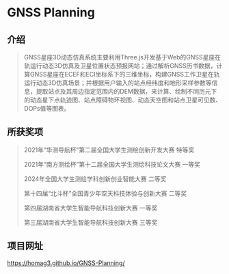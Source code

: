 # GNSS Planning
## 介绍
>GNSS星座3D动态仿真系统主要利用Three.js开发基于Web的GNSS星座在轨运行动态3D仿真及卫星位置状态预报网站；通过解析GNSS历书数据，计算GNSS星座在ECEF和ECI坐标系下的三维坐标，构建GNSS工作卫星在轨运行动态3D仿真场景；并根据用户输入的站点经纬度和地形采样参数等信息，提取站点及其周边指定范围内的DEM数据，来计算、绘制不同历元下的动态星下点轨迹图、站点障碍物环视图、动态天空图和站点卫星可见数、DOPs值等图表。

## 所获奖项
>2021年“华测导航杯”第二届全国大学生测绘创新开发大赛 特等奖
>
>2021年“南方测绘杯”第十二届全国大学生测绘科技论文大赛 一等奖
>
>2024年全国大学生测绘学科创新创业智能大赛 二等奖
>
>第十四届“北斗杯”全国青少年空天科技体验与创新大赛 二等奖
>
>第四届湖南省大学生智能导航科技创新大赛 一等奖
>
>第三届湖南省大学生智能导航科技创新大赛 三等奖

## 项目网址
https://homag3.github.io/GNSS-Planning/
